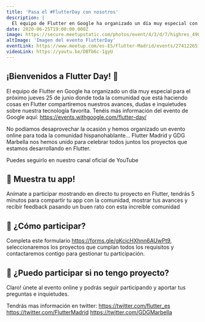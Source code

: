 ```yaml
---
title: 'Pasa el #FlutterDay con nosotros'
description: |
  El equipo de Flutter en Google ha organizado un día muy especial con toda la comunidad, el FlutterDay. Nos unimos a GDG Marbella para compartir con vosotros este día.
date: 2020-06-25T19:00:00.000Z
image: https://secure.meetupstatic.com/photos/event/4/3/d/7/highres_490997367.jpeg
altImage: 'Imagen del evento FlutterDay'
eventLink: https://www.meetup.com/es-ES/Flutter-Madrid/events/274122657/
videoLink: https://youtu.be/DBTb6c-1gyU
---
```


## ¡Bienvenidos a Flutter Day! 🥳

El equipo de Flutter en Google ha organizado un día muy especial para el próximo jueves 25 de junio donde toda la comunidad que está haciendo cosas en Flutter compartiremos nuestros avances, dudas e inquietudes sobre nuestra tecnología favorita. Tenéis más información del evento de Google aquí: https://events.withgoogle.com/flutter-day/

No podíamos desaprovechar la ocasión y hemos organizado un evento online para toda la comunidad hispanohablante... Flutter Madrid y GDG Marbella nos hemos unido para celebrar todos juntos los proyectos que estamos desarrollando en Flutter.

Puedes seguirlo en nuestro canal oficial de YouTube

## 📱 Muestra tu app!
Anímate a participar mostrando en directo tu proyecto en Flutter, tendrás 5 minutos para compartir tu app con la comunidad, mostrar tus avances y recibir feedback pasando un buen rato con esta increible comunidad

## 📩 ¿Cómo participar?
Completa este formulario
https://forms.gle/gKcicHXhnn6AUwPt9, seleccionaremos los proyectos que cumplan todos los requisitos y contactaremos contigo para gestionar tu participación.

## 🤔 ¿Puedo participar si no tengo proyecto?
Claro! únete al evento online y podrás seguir participando y aportar tus preguntas e inquietudes.

Tendrás mas información en twitter:
https://twitter.com/flutter_es
https://twitter.com/FlutterMadrid
https://twitter.com/GDGMarbella
